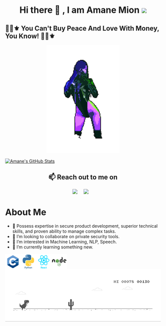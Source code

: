 <h1 align="center">Hi there 👋 , I am  Amane Mion <img src="https://emoji.slack-edge.com/T0172CCPGUW/party-blob/d7253707fa13e9ee.gif" width="30"/></h1>


## 💞👠⚜️ You Can't Buy Peace And Love With Money, You Know! 💞👠⚜️ 



<p align="center">
  <img src="./photos/canvas.png" height="350" />
</p>


[![Amane's GitHub Stats](https://github-readme-stats.vercel.app/api?username=amane312&show_icons=true&&them=&hide_title=false)](https://github.com/amane312)

 <h2 align="center">📫 Reach out to me on</h2>
  <p align="center">
    <a target="_blank"href="https://twitter.com"><img src="https://img.shields.io/badge/twitter-%231DA1F2.svg?&style=for-the-badge&logo=twitter&logoColor=white" /></a>&nbsp;&nbsp;&nbsp;&nbsp;
    <a href="mailto:khatanzorigb@gmail.com?subject=Hey%Mion,%20From%20Github"><img src="https://img.shields.io/badge/gmail-%23D14836.svg?&style=for-the-badge&logo=gmail&logoColor=white" /></a>&nbsp;&nbsp;&nbsp;&nbsp;
    <!-- <a href="mailto:khatanzorigb@gmail.com?subject=Hey%Mion,%20From%20Github"><img src="https://img.shields.io/badge/gmail-%23D14836.svg?&style=for-the-badge&logo=gmail&logoColor=white" /></a>&nbsp;&nbsp;&nbsp;&nbsp;
            <a href="mailto:khatanzorigb@gmail.com?subject=Hey%Mion,%20From%20Github"><img src="https://img.shields.io/badge/gmail-%23D14836.svg?&style=for-the-badge&logo=gmail&logoColor=white" /></a>&nbsp;&nbsp;&nbsp;&nbsp; -->

</p>

# About Me 
- 🔭 Possess expertise in secure product development, superior technical
  skills, and proven ability to manage complex tasks.
- 👯 I’m looking to collaborate on private security tools.
- 👀 I’m interested in Machine Learning, NLP, Speech.
- 🌱 I’m currently learning something new.

<p align="center">
  <img align="left" alt="C" width="50px" src="./photos/cplus.png" />
  <img align="left" alt="C" width="50px" src="./photos/python.png" />
  <img align="left" alt="C" width="50px" src="./photos/react.png" />
  <img align="left" alt="C" width="50px" src="./photos/node.png" />
  <!-- <img align="left" alt="C" width="50px" src="./photos/flutter.png" /> -->
</p>


![Dino](https://raw.githubusercontent.com/sanket9006/sanket9006/master/dino.gif)

